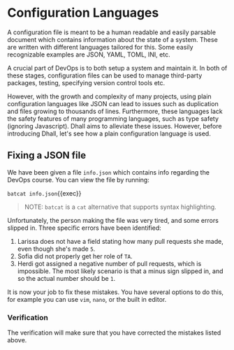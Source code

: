 # Configuration Languages
A configuration file is meant to be a human readable and easily parsable document which contains information about the state of a system. These are written with different languages tailored for this.
Some easily recognizable examples are JSON, YAML, TOML, INI, etc.

A crucial part of DevOps is to both setup a system and maintain it.
In both of these stages, configuration files can be used to manage third-party packages, testing, specifying version control tools etc.


However, with the growth and complexity of many projects, using plain configuration languages like JSON can lead to issues such as duplication and files growing to thousands of lines.
Furthermore, these languages lack the safety features of many programming languages, such as type safety (ignoring Javascript).
Dhall aims to alleviate these issues.
However, before introducing Dhall, let's see how a plain configuration language is used.

## Fixing a JSON file
We have been given a file `info.json` which contains info regarding the DevOps course. You can view the file by running:

`batcat info.json`{{exec}}

> NOTE: `batcat` is a `cat` alternative that supports syntax highlighting.

Unfortunately, the person making the file was very tired, and some errors slipped in.
Three specific errors have been identified: 

1. Larissa does not have a field stating how many pull requests she made, even though she's made `5`. 
2. Sofia did not properly get her role of `TA`. 
3. Herdi got assigned a negative number of pull requests, which is impossible. The most likely scenario is that a minus sign slipped in, and so the actual number should be `1`.

It is now your job to fix these mistakes. You have several options to do this, for example you can use `vim`, `nano`, or the built in editor.

### Verification

The verification will make sure that you have corrected the mistakes listed above.
